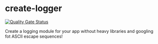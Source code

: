 # create-logger
[![Quality Gate Status](https://sonarcloud.io/api/project_badges/measure?project=MilesArtemius_create-logger&metric=alert_status)](https://sonarcloud.io/dashboard?id=MilesArtemius_create-logger)  
  
Create a logging module for your app without heavy libraries and googling fot ASCII escape sequences!

